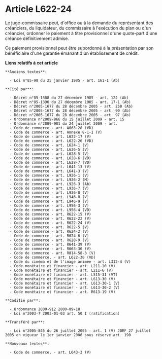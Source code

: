 # Article L622-24

Le juge-commissaire peut, d'office ou à la demande du représentant des créanciers, du liquidateur, du commissaire à
l'exécution du plan ou d'un créancier, ordonner le paiement à titre provisionnel d'une quote-part d'une créance
définitivement admise.

Ce paiement provisionnel peut être subordonné à la présentation par son bénéficiaire d'une garantie émanant d'un
établissement de crédit.

**Liens relatifs à cet article**

	**Anciens textes**:

	  - Loi n°85-98 du 25 janvier 1985 - art. 161-1 (Ab)

	**Cité par**:

	  - Décret n°85-1388 du 27 décembre 1985 - art. 122 (Ab)
	  - Décret n°85-1390 du 27 décembre 1985 - art. 17-1 (Ab)
	  - Décret n°2005-1677 du 28 décembre 2005 - art. 250 (Ab)
	  - Décret n°2005-1677 du 28 décembre 2005 - art. 90 (Ab)
	  - Décret n°2005-1677 du 28 décembre 2005 - art. 97 (Ab)
	  - Ordonnance n°2009-866 du 15 juillet 2009 - art. 15
	  - Ordonnance n°2009-901 du 24 juillet 2009 - art.
	  - Code de commerce - art. A663-28 (VD)
	  - Code de commerce - art. Annexe 8-1-1 (V)
	  - Code de commerce - art. L622-17 (V)
	  - Code de commerce - art. L622-26 (VD)
	  - Code de commerce - art. L624-1 (V)
	  - Code de commerce - art. L626-5 (V)
	  - Code de commerce - art. L628-5 (V)
	  - Code de commerce - art. L628-6 (VD)
	  - Code de commerce - art. L628-7 (VD)
	  - Code de commerce - art. L641-13 (V)
	  - Code de commerce - art. L641-3 (V)
	  - Code de commerce - art. L926-1 (V)
	  - Code de commerce - art. L926-2 (M)
	  - Code de commerce - art. L926-3 (Ab)
	  - Code de commerce - art. L936-7 (V)
	  - Code de commerce - art. L936-8 (V)
	  - Code de commerce - art. L946-8 (V)
	  - Code de commerce - art. L946-9 (V)
	  - Code de commerce - art. L956-3 (V)
	  - Code de commerce - art. L956-4 (VD)
	  - Code de commerce - art. R622-15 (V)
	  - Code de commerce - art. R622-22 (V)
	  - Code de commerce - art. R622-24 (V)
	  - Code de commerce - art. R622-5 (V)
	  - Code de commerce - art. R624-2 (V)
	  - Code de commerce - art. R624-6 (V)
	  - Code de commerce - art. R628-9 (V)
	  - Code de commerce - art. R641-39 (V)
	  - Code de commerce - art. R663-30 (V)
	  - Code de commerce - art. R814-58-3 (V)
	  - Code de commerce. - art. L622-30 (VD)
	  - Code du cinéma et de l'image animée - art. L312-4 (V)
	  - Code monétaire et financier - art. L211-10 (V)
	  - Code monétaire et financier - art. L211-6 (V)
	  - Code monétaire et financier - art. L515-31 (VT)
	  - Code monétaire et financier - art. L613-30 (V)
	  - Code monétaire et financier - art. L613-30-1 (V)
	  - Code monétaire et financier - art. L613-30-2 (V)
	  - Code monétaire et financier - art. R613-19 (V)

	**Codifié par**:

	  - Ordonnance 2000-912 2000-09-18
	  - Loi n°2003-7 2003-01-03 art. 50 I (ratification)

	**Transféré par**:

	  - Loi n°2005-845 du 26 juillet 2005 - art. 1 (V) JORF 27 juillet 2005 en vigueur le 1er janvier 2006 sous réserve art. 190

	**Nouveaux textes**:

	  - Code de commerce. - art. L643-3 (V)
